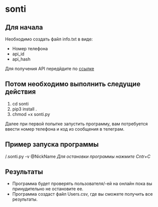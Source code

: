 # sonti

<h2>Для начала</h2>

Необходимо создать файл info.txt в виде:
<ul>
    <li>Номер телефона
    <li>api_id
    <li>api_hash
</ul>

Для получения API передйдите по  <a href="https://my.telegram.org/apps">ссылке</a>

<h2>Потом необходимо выполнить следущие действия</h2>

<ol>
    <li>cd sonti
    <li>pip3 install .
    <li>chmod +x sonti.py
</ol>

Далее при первой попытке запустить программу, вам потребуется ввести номер телефона и код из сообщения в телеграм.

<h2>Пример запуска программы</h2>

/.sonti.py -v @NickName
<i>Для остановки программы нажмите Cntr+C </i>
<h2>Результаты</h2>

<ul>
    <li> Программа будет проверять пользователя/-ей на онлайн пока вы принудительно не остановите ее.
    <li> Программа создаст файл Users.csv, где вы сможете получить все результаты.
</ul>

